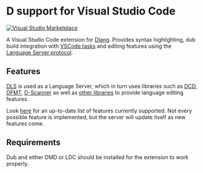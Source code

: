 # D support for Visual Studio Code

[![Visual Studio Marketplace](https://img.shields.io/vscode-marketplace/v/LaurentTreguier.vscode-dls.svg?style=flat-square)](https://marketplace.visualstudio.com/items?itemName=LaurentTreguier.vscode-dls)

A Visual Studio Code extension for [Dlang](https://dlang.org).
Provides syntax highlighting, dub build integration with [VSCode tasks](https://code.visualstudio.com/Docs/editor/tasks) and editing features using the [Language Server protocol](https://microsoft.github.io/language-server-protocol).

## Features

[DLS](https://github.com/d-language-server/dls) is used as a Language Server, which in turn uses libraries such as [DCD](http://dcd.dub.pm), [DFMT](http://dfmt.dub.pm), [D-Scanner](http://dscanner.dub.pm) as well as [other libraries](https://github.com/d-language-server/dls/blob/master/README.md) to provide language editing features.

Look [here](https://github.com/d-language-server/dls) for an up-to-date list of features currently supported.
Not every possible feature is implemented, but the server will update itself as new features come.

## Requirements

Dub and either DMD or LDC should be installed for the extension to work properly.
